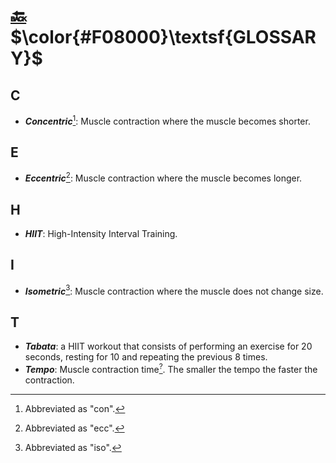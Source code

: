 # [:back:][back] $\color{#F08000}\textsf{GLOSSARY}$

## C

+ _**Concentric**_[^con]\: Muscle contraction where the muscle becomes shorter\.

## E

+ _**Eccentric**_[^ecc]\: Muscle contraction where the muscle becomes longer\.

## H

+ _**HIIT**_\: High-Intensity Interval Training\.

## I

+ _**Isometric**_[^iso]\: Muscle contraction where the muscle does not change size\.

## T

+ _**Tabata**_\: a HIIT workout that consists of performing an exercise for 20 seconds, resting for 10 and repeating the previous 8 times\.
+ _**Tempo**_\: Muscle contraction time[<sup>?</sup>][temp-url]\. The smaller the tempo the faster the contraction\.

[^con]: Abbreviated as "con"\.

[^ecc]: Abbreviated as "ecc"\.

[^iso]: Abbreviated as "iso"\.

<!-- internal -->
[back]: index.md "Index"

<!-- url -->
[temp-url]: https://thebodysmith.com/know-your-tempo/ "Know your tempo"
